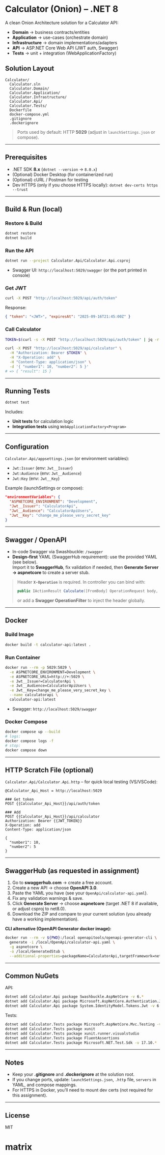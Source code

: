 # Calculator (Onion) – .NET 8

A clean Onion Architecture solution for a Calculator API:
- **Domain** → business contracts/entities
- **Application** → use-cases (orchestrate domain)
- **Infrastructure** → domain implementations/adapters
- **API** → ASP.NET Core Web API (JWT auth, Swagger)
- **Tests** → unit + integration (WebApplicationFactory)

## Solution Layout
```
Calculator/
  Calculator.sln
  Calculator.Domain/
  Calculator.Application/
  Calculator.Infrastructure/
  Calculator.Api/
  Calculator.Tests/
  Dockerfile
  docker-compose.yml
  .gitignore
  .dockerignore
```
> Ports used by default: HTTP **5029** (adjust in `launchSettings.json` or compose).

---

## Prerequisites
- .NET SDK **8.x** (`dotnet --version` → `8.0.x`)
- (Optional) Docker Desktop (for containerized run)
- (Optional) cURL / Postman for testing
- Dev HTTPS (only if you choose HTTPS locally): `dotnet dev-certs https --trust`

---

## Build & Run (local)

### Restore & Build
```bash
dotnet restore
dotnet build
```

### Run the API
```bash
dotnet run --project Calculator.Api/Calculator.Api.csproj
```
- Swagger UI: `http://localhost:5029/swagger` (or the port printed in console)

### Get JWT
```bash
curl -X POST "http://localhost:5029/api/auth/token"
```
Response:
```json
{ "token": "<JWT>", "expiresAt": "2025-09-16T21:45:00Z" }
```

### Call Calculator
```bash
TOKEN=$(curl -s -X POST "http://localhost:5029/api/auth/token" | jq -r .token)

curl -X POST "http://localhost:5029/api/calculator" \
  -H "Authorization: Bearer $TOKEN" \
  -H "X-Operation: add" \
  -H "Content-Type: application/json" \
  -d '{ "number1": 10, "number2": 5 }'
# => { "result": 15 }
```

---

## Running Tests
```bash
dotnet test
```
Includes:
- **Unit tests** for calculation logic
- **Integration tests** using `WebApplicationFactory<Program>`

---

## Configuration
`Calculator.Api/appsettings.json` (or environment variables):

- `Jwt:Issuer` (env: `Jwt__Issuer`)
- `Jwt:Audience` (env: `Jwt__Audience`)
- `Jwt:Key` (env: `Jwt__Key`)

Example (launchSettings or compose):
```json
"environmentVariables": {
  "ASPNETCORE_ENVIRONMENT": "Development",
  "Jwt__Issuer": "CalculatorApi",
  "Jwt__Audience": "CalculatorApiUsers",
  "Jwt__Key": "change_me_please_very_secret_key"
}
```

---

## Swagger / OpenAPI
- In-code Swagger via Swashbuckle: `/swagger`
- **Design-first** YAML (SwaggerHub requirement): use the provided YAML (see below).  
  Import it to **SwaggerHub**, fix validation if needed, then **Generate Server → aspnetcore** to create a server stub.

> Header **`X-Operation`** is required. In controller you can bind with:
> ```csharp
> public IActionResult Calculate([FromBody] OperationRequest body, [FromHeader(Name="X-Operation")] string operation)
> ```
> or add a **Swagger OperationFilter** to inject the header globally.

---

## Docker

### Build Image
```bash
docker build -t calculator-api:latest .
```

### Run Container
```bash
docker run --rm -p 5029:5029 \
  -e ASPNETCORE_ENVIRONMENT=Development \
  -e ASPNETCORE_URLS=http://+:5029 \
  -e Jwt__Issuer=CalculatorApi \
  -e Jwt__Audience=CalculatorApiUsers \
  -e Jwt__Key=change_me_please_very_secret_key \
  --name calculatorapi \
  calculator-api:latest
```
- Swagger: `http://localhost:5029/swagger`

### Docker Compose
```bash
docker compose up --build
# logs:
docker compose logs -f
# stop:
docker compose down
```

---

## HTTP Scratch File (optional)
`Calculator.Api/Calculator.Api.http` – for quick local testing (VS/VSCode):
```http
@Calculator_Api_Host = http://localhost:5029

### Get token
POST {{Calculator_Api_Host}}/api/auth/token

### Add
POST {{Calculator_Api_Host}}/api/calculator
Authorization: Bearer {{JWT_TOKEN}}
X-Operation: add
Content-Type: application/json

{
  "number1": 10,
  "number2": 5
}
```

---

## SwaggerHub (as requested in assignment)

1) Go to **swaggerhub.com** → create a free account.
2) Create a new API → choose **OpenAPI 3.0**.
3) Paste the YAML you have (see your `OpenApi/calculator-api.yaml`).
4) Fix any validation warnings & save.
5) Click **Generate Server** → choose **aspnetcore** (target .NET 8 if available, or adjust csproj to net8.0).
6) Download the ZIP and compare to your current solution (you already have a working implementation).

**CLI alternative (OpenAPI Generator docker image):**
```bash
docker run --rm -v ${PWD}:/local openapitools/openapi-generator-cli \
  generate -i /local/OpenApi/calculator-api.yaml \
  -g aspnetcore \
  -o /local/GeneratedStub \
  --additional-properties=packageName=CalculatorApi,targetFramework=net8.0,nullableReferenceTypes=true
```

---

## Common NuGets

API:
```bash
dotnet add Calculator.Api package Swashbuckle.AspNetCore -v 6.*
dotnet add Calculator.Api package Microsoft.AspNetCore.Authentication.JwtBearer -v 8.*
dotnet add Calculator.Api package System.IdentityModel.Tokens.Jwt -v 6.*
```

Tests:
```bash
dotnet add Calculator.Tests package Microsoft.AspNetCore.Mvc.Testing -v 8.*
dotnet add Calculator.Tests package xunit
dotnet add Calculator.Tests package xunit.runner.visualstudio
dotnet add Calculator.Tests package FluentAssertions
dotnet add Calculator.Tests package Microsoft.NET.Test.Sdk -v 17.10.*
```

---

## Notes
- Keep your **.gitignore** and **.dockerignore** at the solution root.
- If you change ports, update: `launchSettings.json`, `.http` file, `servers` in YAML, and compose mappings.
- For HTTPS in Docker, you’ll need to mount dev certs (not required for this assignment).

---

## License
MIT
# matrix
